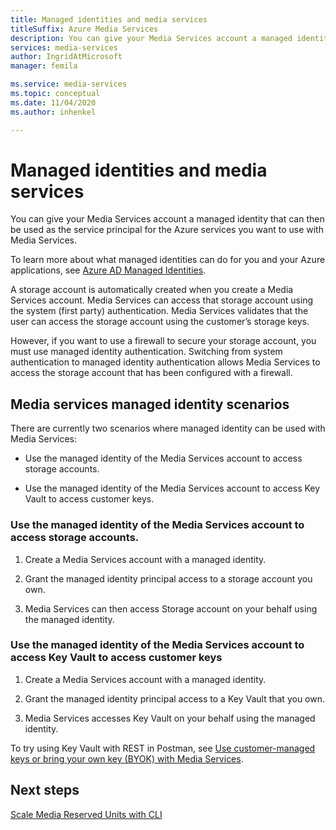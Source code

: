 ```yaml
---
title: Managed identities and media services
titleSuffix: Azure Media Services
description: You can give your Media Services account a managed identity that can then be used as the service principal for the Azure services you want to use with Media Services.
services: media-services
author: IngridAtMicrosoft
manager: femila

ms.service: media-services
ms.topic: conceptual
ms.date: 11/04/2020
ms.author: inhenkel

---
```


# Managed identities and media services

You can give your Media Services account a managed identity that can then be
used as the service principal for the Azure services you want to use with Media
Services.

To learn more about what managed identities can do for you and your Azure
applications, see [Azure AD Managed
Identities](https://docs.microsoft.com/en-us/azure/active-directory/managed-identities-azure-resources/overview).

A storage account is automatically created when you create a Media Services
account. Media Services can access that storage account using the system (first
party) authentication. Media Services validates that the user can access the
storage account using the customer’s storage keys.

However, if you want to use a firewall to secure your storage account, you must
use managed identity authentication. Switching from system authentication to
managed identity authentication allows Media Services to access the storage
account that has been configured with a firewall.

## Media services managed identity scenarios

There are currently two scenarios where managed identity can be used with Media
Services:

- Use the managed identity of the Media Services account to access storage
    accounts.

- Use the managed identity of the Media Services account to access Key Vault
    to access customer keys.

### Use the managed identity of the Media Services account to access storage accounts.

1. Create a Media Services account with a managed identity.

1. Grant the managed identity principal access to a storage account you own.

1. Media Services can then access Storage account on your behalf using the
    managed identity.

### Use the managed identity of the Media Services account to access Key Vault to access customer keys

1. Create a Media Services account with a managed identity.

1. Grant the managed identity principal access to a Key Vault that you own.

1. Media Services accesses Key Vault on your behalf using the managed identity.

To try using Key Vault with REST in Postman, see [Use customer-managed keys or bring your own key (BYOK) with Media Services](tutorial-byok.md).

## Next steps
[Scale Media Reserved Units with CLI](media-reserved-units-cli-how-to.md)